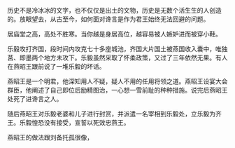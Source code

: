 历史不是冷冰冰的文字，也不仅仅是出土的文物，历史是无数个活生生的人创造的。放眼望去，从古至今，如何面对谗言是作为君王始终无法回避的问题。

居庙堂之高，高处不胜寒。当你越是身居高位，越容易被人嫉妒进而被穿小鞋。

乐毅攻打齐国，段时间内攻克七十多座城池，齐国大片国土被燕国收入囊中，唯独莒、即墨两个地方未攻下。乐毅虽然采取了怀柔政策，又过了三年依然无果。有人在燕昭王跟前说了一堆乐毅的坏话。

燕昭王是一个明君，他深知用人不疑，疑人不用的任用将领之道。燕昭王设宴大会群臣，他阐述了自己即位后励精图治，一心想一雪前耻的种种措施。说完后燕昭王处死了进谗言之人。

随后燕昭王对乐毅老婆和儿子进行封赏，并派遣一名宰相到乐毅处，立乐毅为齐王。乐毅惶恐没有接受，宣誓以死效忠燕王。

燕昭王的做法跟刘备托孤很像，




